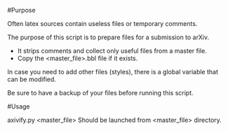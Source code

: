 #Purpose

Often latex sources contain useless files or temporary comments.

The purpose of this script is to prepare files for a submission to arXiv.
- It strips comments and collect only useful files from a master file.
- Copy the <master_file>.bbl file if it exists.

In case you need to add other files (styles), there is a global variable that can be modified.

Be sure to have a backup of your files before running this script.

#Usage

axivify.py <master_file>
Should be launched from <master_file> directory.
